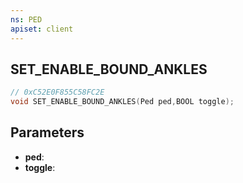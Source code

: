 ```yaml
---
ns: PED
apiset: client
---
```

## SET_ENABLE_BOUND_ANKLES

```c
// 0xC52E0F855C58FC2E
void SET_ENABLE_BOUND_ANKLES(Ped ped,BOOL toggle);
```


## Parameters
* **ped**:
* **toggle**: